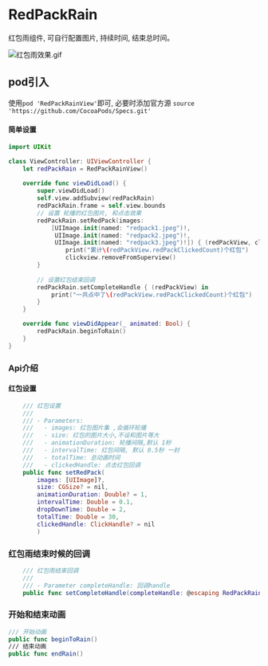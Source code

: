 # RedPackRain
红包雨组件, 可自行配置图片, 持续时间, 结束总时间。

![红包雨效果.gif](https://github.com/Orange-W/RedPackRain/blob/master/gif/RedPack.gif?raw=true)

## pod引入

使用`pod 'RedPackRainView'`即可, 必要时添加官方源 `source 'https://github.com/CocoaPods/Specs.git'`

#### 简单设置

```swift
import UIKit

class ViewController: UIViewController {
    let redPackRain = RedPackRainView()
    
    override func viewDidLoad() {
        super.viewDidLoad()
        self.view.addSubview(redPackRain)
        redPackRain.frame = self.view.bounds
        // 设置 轮播的红包图片, 和点击效果
        redPackRain.setRedPack(images:
            [UIImage.init(named: "redpack1.jpeg")!,
             UIImage.init(named: "redpack2.jpeg")!,
             UIImage.init(named: "redpack3.jpeg")!]) { (redPackView, clickview) in
                print("累计\(redPackView.redPackClickedCount)个红包")
                clickview.removeFromSuperview()
        }
        
        // 设置红包结束回调
        redPackRain.setCompleteHandle { (redPackView) in
            print("一共点中了\(redPackView.redPackClickedCount)个红包")
        }
    }

    override func viewDidAppear(_ animated: Bool) {
        redPackRain.beginToRain()
    }
}
```



### Api介绍

#### 红包设置

```Swift
    /// 红包设置
    ///
    /// - Parameters:
    ///   - images: 红包图片集 ,会循环轮播
    ///   - size: 红包的图片大小,不设和图片等大
    ///   - animationDuration: 轮播间隔,默认 1秒
    ///   - intervalTime: 红包间隔, 默认 0.5秒 一封
    ///   - totalTime: 总动画时间
    ///   - clickedHandle: 点击红包回调
    public func setRedPack(
        images: [UIImage]?,
        size: CGSize? = nil,
        animationDuration: Double? = 1,
        intervalTime: Double = 0.1,
        dropDownTime: Double = 2,
        totalTime: Double = 30,
        clickedHandle: ClickHandle? = nil
        )
```

### 红包雨结束时候的回调

```swift
    /// 红包雨结束回调
    ///
    /// - Parameter completeHandle: 回调handle
    public func setCompleteHandle(completeHandle: @escaping RedPackRainView.RedPackRainView.CompleteHandle)
```

### 开始和结束动画

```swift
/// 开始动画
public func beginToRain() 
/// 结束动画
public func endRain()
```